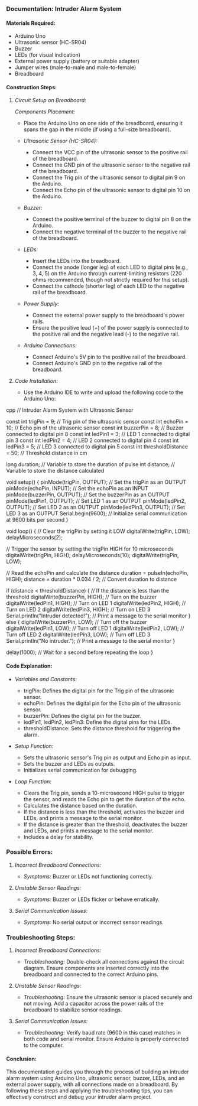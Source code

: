 ### Documentation: Intruder Alarm System

#### Materials Required:
- Arduino Uno
- Ultrasonic sensor (HC-SR04)
- Buzzer
- LEDs (for visual indication)
- External power supply (battery or suitable adapter)
- Jumper wires (male-to-male and male-to-female)
- Breadboard

#### Construction Steps:

1. *Circuit Setup on Breadboard:*

   *Components Placement:*
   - Place the Arduino Uno on one side of the breadboard, ensuring it spans the gap in the middle (if using a full-size breadboard).
   
   - *Ultrasonic Sensor (HC-SR04):*
     - Connect the VCC pin of the ultrasonic sensor to the positive rail of the breadboard.
     - Connect the GND pin of the ultrasonic sensor to the negative rail of the breadboard.
     - Connect the Trig pin of the ultrasonic sensor to digital pin 9 on the Arduino.
     - Connect the Echo pin of the ultrasonic sensor to digital pin 10 on the Arduino.

   - *Buzzer:*
     - Connect the positive terminal of the buzzer to digital pin 8 on the Arduino.
     - Connect the negative terminal of the buzzer to the negative rail of the breadboard.

   - *LEDs:*
     - Insert the LEDs into the breadboard.
     - Connect the anode (longer leg) of each LED to digital pins (e.g., 3, 4, 5) on the Arduino through current-limiting resistors (220 ohms recommended, though not strictly required for this setup).
     - Connect the cathode (shorter leg) of each LED to the negative rail of the breadboard.

   - *Power Supply:*
     - Connect the external power supply to the breadboard's power rails.
     - Ensure the positive lead (+) of the power supply is connected to the positive rail and the negative lead (-) to the negative rail.

   - *Arduino Connections:*
     - Connect Arduino's 5V pin to the positive rail of the breadboard.
     - Connect Arduino's GND pin to the negative rail of the breadboard.

2. *Code Installation:*
   - Use the Arduino IDE to write and upload the following code to the Arduino Uno:

cpp
// Intruder Alarm System with Ultrasonic Sensor

const int trigPin = 9;  // Trig pin of the ultrasonic sensor
const int echoPin = 10;  // Echo pin of the ultrasonic sensor
const int buzzerPin = 8;  // Buzzer connected to digital pin 8
const int ledPin1 = 3;  // LED 1 connected to digital pin 3
const int ledPin2 = 4;  // LED 2 connected to digital pin 4
const int ledPin3 = 5;  // LED 3 connected to digital pin 5
const int thresholdDistance = 50;  // Threshold distance in cm

long duration;  // Variable to store the duration of pulse
int distance;  // Variable to store the distance calculated

void setup() {
  pinMode(trigPin, OUTPUT);  // Set the trigPin as an OUTPUT
  pinMode(echoPin, INPUT);  // Set the echoPin as an INPUT
  pinMode(buzzerPin, OUTPUT);  // Set the buzzerPin as an OUTPUT
  pinMode(ledPin1, OUTPUT);  // Set LED 1 as an OUTPUT
  pinMode(ledPin2, OUTPUT);  // Set LED 2 as an OUTPUT
  pinMode(ledPin3, OUTPUT);  // Set LED 3 as an OUTPUT
  Serial.begin(9600);  // Initialize serial communication at 9600 bits per second
}

void loop() {
  // Clear the trigPin by setting it LOW
  digitalWrite(trigPin, LOW);
  delayMicroseconds(2);
  
  // Trigger the sensor by setting the trigPin HIGH for 10 microseconds
  digitalWrite(trigPin, HIGH);
  delayMicroseconds(10);
  digitalWrite(trigPin, LOW);
  
  // Read the echoPin and calculate the distance
  duration = pulseIn(echoPin, HIGH);
  distance = duration * 0.034 / 2;  // Convert duration to distance
  
  if (distance < thresholdDistance) {  // If the distance is less than the threshold
    digitalWrite(buzzerPin, HIGH);  // Turn on the buzzer
    digitalWrite(ledPin1, HIGH);  // Turn on LED 1
    digitalWrite(ledPin2, HIGH);  // Turn on LED 2
    digitalWrite(ledPin3, HIGH);  // Turn on LED 3
    Serial.println("Intruder detected!");  // Print a message to the serial monitor
  } else {
    digitalWrite(buzzerPin, LOW);  // Turn off the buzzer
    digitalWrite(ledPin1, LOW);  // Turn off LED 1
    digitalWrite(ledPin2, LOW);  // Turn off LED 2
    digitalWrite(ledPin3, LOW);  // Turn off LED 3
    Serial.println("No intruder.");  // Print a message to the serial monitor
  }
  
  delay(1000);  // Wait for a second before repeating the loop
}


#### Code Explanation:
- *Variables and Constants:*
  - trigPin: Defines the digital pin for the Trig pin of the ultrasonic sensor.
  - echoPin: Defines the digital pin for the Echo pin of the ultrasonic sensor.
  - buzzerPin: Defines the digital pin for the buzzer.
  - ledPin1, ledPin2, ledPin3: Define the digital pins for the LEDs.
  - thresholdDistance: Sets the distance threshold for triggering the alarm.

- *Setup Function:*
  - Sets the ultrasonic sensor's Trig pin as output and Echo pin as input.
  - Sets the buzzer and LEDs as outputs.
  - Initializes serial communication for debugging.

- *Loop Function:*
  - Clears the Trig pin, sends a 10-microsecond HIGH pulse to trigger the sensor, and reads the Echo pin to get the duration of the echo.
  - Calculates the distance based on the duration.
  - If the distance is less than the threshold, activates the buzzer and LEDs, and prints a message to the serial monitor.
  - If the distance is greater than the threshold, deactivates the buzzer and LEDs, and prints a message to the serial monitor.
  - Includes a delay for stability.

### Possible Errors:

1. *Incorrect Breadboard Connections:*
   - *Symptoms:* Buzzer or LEDs not functioning correctly.
   
2. *Unstable Sensor Readings:*
   - *Symptoms:* Buzzer or LEDs flicker or behave erratically.
   
3. *Serial Communication Issues:*
   - *Symptoms:* No serial output or incorrect sensor readings.

### Troubleshooting Steps:

1. *Incorrect Breadboard Connections:*
   - *Troubleshooting:* Double-check all connections against the circuit diagram. Ensure components are inserted correctly into the breadboard and connected to the correct Arduino pins.

2. *Unstable Sensor Readings:*
   - *Troubleshooting:* Ensure the ultrasonic sensor is placed securely and not moving. Add a capacitor across the power rails of the breadboard to stabilize sensor readings.

3. *Serial Communication Issues:*
   - *Troubleshooting:* Verify baud rate (9600 in this case) matches in both code and serial monitor. Ensure Arduino is properly connected to the computer.

#### Conclusion:
This documentation guides you through the process of building an intruder alarm system using Arduino Uno, ultrasonic sensor, buzzer, LEDs, and an external power supply, with all connections made on a breadboard. By following these steps and applying the troubleshooting tips, you can effectively construct and debug your intruder alarm project.

